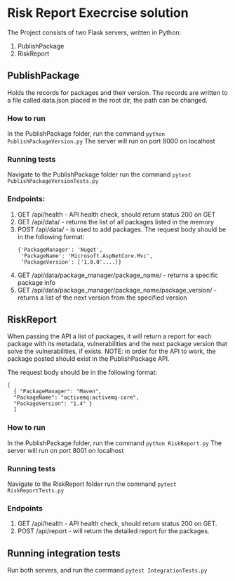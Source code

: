 # Risk Report Execrcise solution

The Project consists of two Flask servers, written in Python:
1. PublishPackage
2. RiskReport


## PublishPackage
Holds the records for packages and their version. 
The records are written to a file called data.json placed in the root dir, the path can be changed.

### How to run
In the PublishPackage folder, run the command ```python PublishPackageVersion.py```
The server will run on port 8000 on localhost

### Running tests
Navigate to the PublishPackage folder
run the command ```pytest PublishPackageVersionTests.py```

### Endpoints:

1. GET /api/health - API health check, should return status 200 on GET 
2. GET /api/data/ - returns the list of all packages listed in the memory
3. POST /api/data/ - is used to add packages. The request body should be in the following format:
    ```
    {'PackageManager': 'Nuget',
     'PackageName': 'Microsoft.AspNetCore.Mvc',
     'PackageVersion': ['1.0.0'....]}
    ```
4. GET /api/data/package_manager/package_name/ - returns a specific package info
5. GET /api/data/package_manager/package_name/package_version/ - returns a list of the next version from the specified version 

## RiskReport
When passing the API a list of packages, it will return a report for each package with its metadata, vulnerabilities and the next package version that solve the vulnerabilities, if exists.
NOTE: in order for the API to work, the package posted should exist in the PublishPackage API.

The request body should be in the following format: 
```
[
  { "PackageManager": "Maven",
  "PackageName": "activemq:activemq-core",
  "PackageVersion": "1.4" }
  ]
```

### How to run
In the PublishPackage folder, run the command ```python RiskReport.py```
The server will run on port 8001 on localhost

### Running tests
Navigate to the RiskReport folder
run the command ```pytest RiskReportTests.py```

### Endpoints
1. GET /api/health - API health check, should return status 200 on GET.
2. POST /api/report - will return the detailed report for the packages. 


## Running integration tests
Run both servers, and run the command ```pytest IntegrationTests.py```